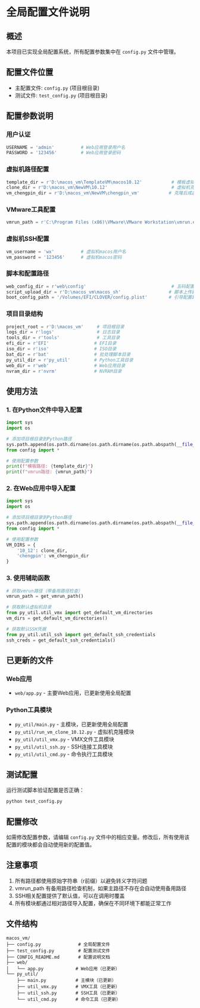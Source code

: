 # 全局配置文件说明

## 概述

本项目已实现全局配置系统，所有配置参数集中在 `config.py` 文件中管理。

## 配置文件位置

- 主配置文件: `config.py` (项目根目录)
- 测试文件: `test_config.py` (项目根目录)

## 配置参数说明

### 用户认证
```python
USERNAME = 'admin'          # Web应用登录用户名
PASSWORD = '123456'         # Web应用登录密码
```

### 虚拟机路径配置
```python
template_dir = r'D:\macos_vm\TemplateVM\macos10.12'           # 模板虚拟机路径
clone_dir = r'D:\macos_vm\NewVM\10.12'                        # 虚拟机克隆目录
vm_chengpin_dir = r'D:\macos_vm\NewVM\chengpin_vm'           # 克隆后成品虚拟机路径
```

### VMware工具配置
```python
vmrun_path = r'C:\Program Files (x86)\VMware\VMware Workstation\vmrun.exe'  # vmrun运行路径
```

### 虚拟机SSH配置
```python
vm_username = 'wx'          # 虚拟机macos用户名
vm_password = '123456'      # 虚拟机macos密码
```

### 脚本和配置路径
```python
web_config_dir = r'web\config'                                # 五码配置文件目录
script_upload_dir = r'D:\macos_vm\macos_sh'                  # 脚本上传路径
boot_config_path = '/Volumes/EFI/CLOVER/config.plist'        # 引导配置路径
```

### 项目目录结构
```python
project_root = r'D:\macos_vm'     # 项目根目录
logs_dir = r'logs'                # 日志目录
tools_dir = r'tools'              # 工具目录
efi_dir = r'EFI'                 # EFI目录
iso_dir = r'iso'                 # ISO目录
bat_dir = r'bat'                 # 批处理脚本目录
py_util_dir = r'py_util'         # Python工具目录
web_dir = r'web'                 # Web应用目录
nvram_dir = r'nvrm'              # NVRAM目录
```

## 使用方法

### 1. 在Python文件中导入配置

```python
import sys
import os

# 添加项目根目录到Python路径
sys.path.append(os.path.dirname(os.path.dirname(os.path.abspath(__file__))))
from config import *

# 使用配置参数
print(f"模板路径: {template_dir}")
print(f"vmrun路径: {vmrun_path}")
```

### 2. 在Web应用中导入配置

```python
import sys
import os

# 添加项目根目录到Python路径
sys.path.append(os.path.dirname(os.path.dirname(os.path.abspath(__file__))))
from config import *

# 使用配置参数
VM_DIRS = {
    '10_12': clone_dir,
    'chengpin': vm_chengpin_dir
}
```

### 3. 使用辅助函数

```python
# 获取vmrun路径（带备用路径检查）
vmrun_path = get_vmrun_path()

# 获取默认虚拟机目录
from py_util.util_vmx import get_default_vm_directories
vm_dirs = get_default_vm_directories()

# 获取默认SSH凭据
from py_util.util_ssh import get_default_ssh_credentials
ssh_creds = get_default_ssh_credentials()
```

## 已更新的文件

### Web应用
- `web/app.py` - 主要Web应用，已更新使用全局配置

### Python工具模块
- `py_util/main.py` - 主模块，已更新使用全局配置
- `py_util/run_vm_clone_10.12.py` - 虚拟机克隆模块
- `py_util/util_vmx.py` - VMX文件工具模块
- `py_util/util_ssh.py` - SSH连接工具模块
- `py_util/util_cmd.py` - 命令执行工具模块

## 测试配置

运行测试脚本验证配置是否正确：

```bash
python test_config.py
```

## 配置修改

如需修改配置参数，请编辑 `config.py` 文件中的相应变量。修改后，所有使用该配置的模块都会自动使用新的配置值。

## 注意事项

1. 所有路径都使用原始字符串（r前缀）以避免转义字符问题
2. vmrun_path 有备用路径检查机制，如果主路径不存在会自动使用备用路径
3. SSH相关配置提供了默认值，可以在调用时覆盖
4. 所有模块都通过相对路径导入配置，确保在不同环境下都能正常工作

## 文件结构

```
macos_vm/
├── config.py              # 全局配置文件
├── test_config.py         # 配置测试文件
├── CONFIG_README.md       # 配置说明文档
├── web/
│   └── app.py            # Web应用（已更新）
└── py_util/
    ├── main.py           # 主模块（已更新）
    ├── util_vmx.py       # VMX工具（已更新）
    ├── util_ssh.py       # SSH工具（已更新）
    └── util_cmd.py       # 命令工具（已更新）
``` 